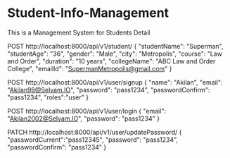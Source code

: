 # Student-Info-Management
This is a Management System for Students Detail

POST
http://localhost:8000/api/v1/student/
{
"studentName": "Superman",
"studentAge": "36",
"gender": "Male",
"city": "Metropolis",
"course": "Law and Order",
"duration": "10 years",
"collegeName": "ABC Law and Order College",
"emailId": "SupermanMetropolis@gmail.com"
}

POST
http://localhost:8000/api/v1/user/signup
{
"name": "Akilan",
"email": "Akilan98@Selvam.IO",
"password": "pass1234",
"passwordConfirm": "pass1234",
"roles":"user"
}

POST
http://localhost:8000/api/v1/user/login
{
"email": "Akilan2002@Selvam.IO",
"password": "pass1234"
}

PATCH
http://localhost:8000/api/v1/user/updatePassword/
{
"passwordCurrent":"pass12345",
"password": "pass1234",
"passwordConfirm": "pass1234"
}
